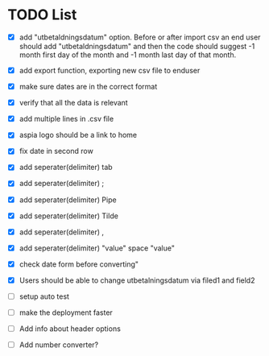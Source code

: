 # TODO List

- [x] add "utbetaldningsdatum" option. Before or after import csv an end user should add "utbetaldningsdatum" and then the code should suggest -1 month first day of the month and -1 month last day of that month. 
- [x] add export function, exporting new csv file to enduser
- [x] make sure dates are in the correct format
- [x] verify that all the data is relevant
- [x] add multiple lines in .csv file
- [x] aspia logo should be a link to home
- [x] fix date in second row
- [x] add seperater(delimiter) tab
- [x] add seperater(delimiter) ;
- [x] add seperater(delimiter) Pipe
- [x] add seperater(delimiter) Tilde
- [x] add seperater(delimiter) ,
- [x] add seperater(delimiter) "value" space "value"
- [x] check date form before converting"
- [x] Users should be able to change utbetalningsdatum via filed1 and field2
- [ ] setup auto test
- [ ] make the deployment faster
- [ ] Add info about header options
- [ ] Add number converter?



